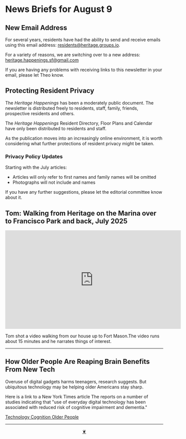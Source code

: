 # News Briefs for August 9

## New Email Address

For several years, residents have had the ability to send and receive emails using this email address: residents@heritage.groups.io.

For a variety of reasons, we are switching over to a new address: heritage.happenings.sf@gmail.com

If you are having any problems with receiving links to this newsletter in your email, please let Theo know.

## Protecting Resident Privacy

The _Heritage Happenings_ has been a moderately public document. The newsletter is distributed freely to residents, staff, family, friends, prospective residents and others.

The _Heritage Happenings_ Resident Directory, Floor Plans and Calendar have only been distributed to residents and staff.

As the publication moves into an increasingly online environment, it is worth considering what further protections of resident privacy might be taken.

### Privacy Policy Updates

Starting with the July articles:

* Articles will only refer to first names and family names will be omitted
* Photographs will not include and names

If you have any further suggestions, please let the editorial committee know about it.

## Tom: Walking from Heritage on the Marina over to Francisco Park and back, July 2025

<iframe width="560" height="315" src="https://www.youtube.com/embed/3GvNLyIai3w?si=QGQR8iR_6aQ_omEQ" title="YouTube video player" frameborder="0" allow="accelerometer; autoplay; clipboard-write; encrypted-media; gyroscope; picture-in-picture; web-share" referrerpolicy="strict-origin-when-cross-origin" allowfullscreen></iframe>

Tom shot a video walking from our house up to Fort Mason.The video runs about 15 minutes and he narrates things of interest.

***

## How Older People Are Reaping Brain Benefits From New Tech

Overuse of digital gadgets harms teenagers, research suggests. But ubiquitous technology may be helping older Americans stay sharp.

Here is a link to a New York Times article The reports on a number of studies indicating that "use of everyday digital technology has been associated with reduced risk of cognitive impairment and dementia."

[Technology Cognition Older People](https://www.nytimes.com/2025/08/09/health/technology-cognition-older-people.html?unlocked_article_code=1.dE8.IsXS.K9f6lsk3_id0&smid=url-share)

***

<center title="Hello! Click me to go up to the top"><a class="a-dingbat" href="javascript:window.scrollTo(0,0);"> ❦ </a></center>
